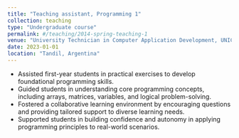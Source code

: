 ```yaml
---
title: "Teaching assistant, Programming 1"
collection: teaching
type: "Undergraduate course"
permalink: #/teaching/2014-spring-teaching-1
venue: "University Technician in Computer Application Development, UNICEN"
date: 2023-01-01
location: "Tandil, Argentina"
---
```




* Assisted first-year students in practical exercises to develop foundational programming skills.
* Guided students in understanding core programming concepts, including arrays, matrices, variables, and logical problem-solving.
* Fostered a collaborative learning environment by encouraging questions and providing tailored support to diverse learning needs.
* Supported students in building confidence and autonomy in applying programming principles to real-world scenarios.
